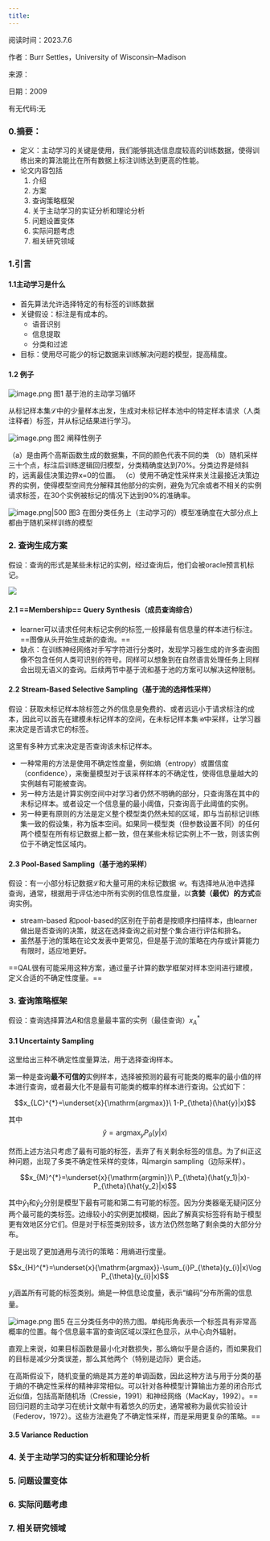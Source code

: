 ```yaml
---
title:
---
```

阅读时间：2023.7.6

作者：Burr Settles，University of Wisconsin–Madison

来源：

日期：2009

有无代码:无

### 0.摘要：
+ 定义：主动学习的关键是使用，我们能够挑选信息度较高的训练数据，使得训练出来的算法能比在所有数据上标注训练达到更高的性能。
+ 论文内容包括
	1. 介绍
	2. 方案
	3. 查询策略框架
	4. 关于主动学习的实证分析和理论分析
	5. 问题设置变体
	6. 实际问题考虑
	7. 相关研究领域
### 1.引言
#### 1.1主动学习是什么
+ 首先算法允许选择特定的有标签的训练数据
+ 关键假设：标注是有成本的。
	+ 语音识别
	+ 信息提取
	+ 分类和过滤
+ 目标：使用尽可能少的标记数据来训练解决问题的模型，提高精度。
#### 1.2 例子

![image.png](https://cdn.jsdelivr.net/gh/Thomas333333/MyPostImage/Images/20230706142251.png)
图1 基于池的主动学习循环

从标记样本集$\mathcal{L}$中的少量样本出发，生成对未标记样本池中的特定样本请求（人类注释者）标签，并从标记结果进行学习。

![image.png](https://cdn.jsdelivr.net/gh/Thomas333333/MyPostImage/Images/20230706143747.png)
图2 阐释性例子

（a）是由两个高斯函数生成的数据集，不同的颜色代表不同的类
（b）随机采样三十个点，标注后训练逻辑回归模型，分类精确度达到70%。分类边界是倾斜的，远离最佳决策边界x=0的位置。
（c）使用不确定性采样来关注最接近决策边界的实例，使得模型空间充分解释其他部分的实例，避免为冗余或者不相关的实例请求标签，在30个实例被标记的情况下达到90%的准确率。

![image.png|500](https://cdn.jsdelivr.net/gh/Thomas333333/MyPostImage/Images/20230706144939.png)
图3 在图分类任务上（主动学习的）模型准确度在大部分点上都由于随机采样训练的模型

### 2. 查询生成方案
假设：查询的形式是某些未标记的实例，经过查询后，他们会被oracle预言机标记。

![](https://cdn.jsdelivr.net/gh/Thomas333333/MyPostImage/Images/20230706145652.png)

#### 2.1 ==Membership== Query Synthesis（成员查询综合）
+ learner可以请求任何未标记实例的标签,一般择最有信息量的样本进行标注。==图像从头开始生成新的查询。==
+ 缺点：在训练神经网络对手写字符进行分类时，发现学习器生成的许多查询图像不包含任何人类可识别的符号。同样可以想象到在自然语言处理任务上同样会出现无语义的查询。后续两节中基于流和基于池的方案可以解决这种限制。


#### 2.2 Stream-Based **Selective Sampling**（基于流的选择性采样）
假设：获取未标记样本除标签之外的信息是免费的、或者远远小于请求标注的成本，因此可以首先在建模未标记样本的空间，在未标记样本集$\mathcal{U}$中采样，让学习器来决定是否请求它的标签。

这里有多种方式来决定是否查询该未标记样本。
+ 一种常用的方法是使用不确定性度量，例如熵（entropy）或置信度（confidence），来衡量模型对于该采样样本的不确定性，使得信息量越大的实例越有可能被查询。
+ 另一种方法是计算实例空间中对学习者仍然不明确的部分，只查询落在其中的未标记样本。或者设定一个信息量的最小阈值，只查询高于此阈值的实例。
+ 另一种更有原则的方法是定义整个模型类仍然未知的区域，即与当前标记训练集一致的假设集，称为版本空间。如果同一模型类（但参数设置不同）的任何两个模型在所有标记数据上都一致，但在某些未标记实例上不一致，则该实例位于不确定性区域内。

#### 2.3 Pool-Based Sampling（基于池的采样）
假设：有一小部分标记数据$\mathcal{L}$和大量可用的未标记数据 $\mathcal{U}$。有选择地从池中选择查询，通常，根据用于评估池中所有实例的信息性度量，以**贪婪（最优）的方式**查询实例。
+ stream-based 和pool-based的区别在于前者是按顺序扫描样本，由learner做出是否查询的决策，就这在选择查询之前对整个集合进行评估和排名。
+ 虽然基于池的策略在论文发表中更常见，但是基于流的策略在内存或计算能力有限时，适应地更好。


==QAL很有可能采用这种方案，通过量子计算的数学框架对样本空间进行建模，定义合适的不确定性度量。==
### 3. 查询策略框架
假设：查询选择算法$A$和信息量最丰富的实例（最佳查询）$x_{A}^{*}$

#### 3.1 Uncertainty Sampling
这里给出三种不确定性度量算法，用于选择查询样本。

第一种是查询**最不可信的**实例样本，选择被预测的最有可能类的概率的最小值的样本进行查询，或者最大化不是最有可能类的概率的样本进行查询。公式如下：

$$x_{LC}^{*}=\underset{x}{\mathrm{argmax}}\ 1-P_{\theta}(\hat{y}|x)$$

其中$$\hat{y}=\mathrm{argmax}_{y}P_{\theta}({y}|x)$$

然而上述方法只考虑了最有可能的标签，丢弃了有关剩余标签的信息。为了纠正这种问题，出现了多类不确定性采样的变体，叫margin sampling（边际采样）。

$$x_{M}^{*}=\underset{x}{\mathrm{argmin}}\ P_{\theta}(\hat{y_1}|x)- P_{\theta}(\hat{y_2}|x)$$

其中$\hat{y}_1$和$\hat{y}_2$分别是模型下最有可能和第二有可能的标签。因为分类器毫无疑问区分两个最可能的类标签。边缘较小的实例更加模糊，因此了解真实标签将有助于模型更有效地区分它们。但是对于标签类别较多，该方法仍然忽略了剩余类的大部分分布。

于是出现了更加通用与流行的策略：用熵进行度量。

$$x_{H}^{*}=\underset{x}{\mathrm{argmax}}-\sum_{i}P_{\theta}(y_{i}|x)\log P_{\theta}(y_{i}|x)$$

$y_i$涵盖所有可能的标签类别。熵是一种信息论度量，表示“编码”分布所需的信息量。

![image.png](https://cdn.jsdelivr.net/gh/Thomas333333/MyPostImage/Images/20230706163830.png)
图5 在三分类任务中的热力图。单纯形角表示一个标签具有非常高概率的位置。每个信息最丰富的查询区域以深红色显示，从中心向外辐射。

直观上来说，如果目标函数是最小化对数损失，那么熵似乎是合适的，而如果我们的目标是减少分类误差，那么其他两个（特别是边际）更合适。

在高斯假设下，随机变量的熵是其方差的单调函数，因此这种方法与用于分类的基于熵的不确定性采样的精神非常相似。可以针对各种模型计算输出方差的闭合形式近似值，包括高斯随机场（Cressie，1991）和神经网络（MacKay，1992）。==回归问题的主动学习在统计文献中有着悠久的历史，通常被称为最优实验设计（Federov，1972）。这些方法避免了不确定性采样，而是采用更复杂的策略。==

#### 3.5 Variance Reduction

### 4. 关于主动学习的实证分析和理论分析
### 5. 问题设置变体
### 6. 实际问题考虑
### 7. 相关研究领域